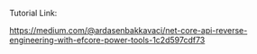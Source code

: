 Tutorial Link:

https://medium.com/@ardasenbakkavaci/net-core-api-reverse-engineering-with-efcore-power-tools-1c2d597cdf73
